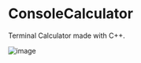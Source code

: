 # ConsoleCalculator
Terminal Calculator made with C++.

![image](https://user-images.githubusercontent.com/105403944/185805397-0a16d554-f52a-47c5-9e17-3e2caf81e8a5.png)
 
